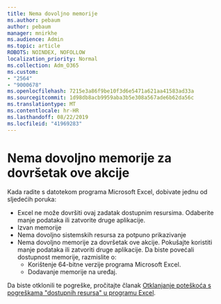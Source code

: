 ```yaml
---
title: Nema dovoljno memorije
ms.author: pebaum
author: pebaum
manager: mnirkhe
ms.audience: Admin
ms.topic: article
ROBOTS: NOINDEX, NOFOLLOW
localization_priority: Normal
ms.collection: Adm_O365
ms.custom:
- "2564"
- "9000678"
ms.openlocfilehash: 7215e3a86f9be10f3d6e5471a621aa41583ad33a
ms.sourcegitcommit: 1d98db8acb9959aba3b5e308a567ade6b62da56c
ms.translationtype: MT
ms.contentlocale: hr-HR
ms.lasthandoff: 08/22/2019
ms.locfileid: "41969283"
---
```

# <a name="there-isnt-enough-memory-to-complete-this-action"></a>Nema dovoljno memorije za dovršetak ove akcije

Kada radite s datotekom programa Microsoft Excel, dobivate jednu od sljedećih poruka:

- Excel ne može dovršiti ovaj zadatak dostupnim resursima. Odaberite manje podataka ili zatvorite druge aplikacije.
- Izvan memorije
- Nema dovoljno sistemskih resursa za potpuno prikazivanje
- Nema dovoljno memorije za dovršetak ove akcije. Pokušajte koristiti manje podataka ili zatvoriti druge aplikacije. Da biste povećali dostupnost memorije, razmislite o: 
    - Korištenje 64-bitne verzije programa Microsoft Excel.
    - Dodavanje memorije na uređaj.

Da biste otklonili te pogreške, pročitajte članak [Otklanjanje poteškoća s pogreškama "dostupnih resursa" u programu Excel](https://docs.microsoft.com/office/troubleshoot/excel/available-resources-errors).